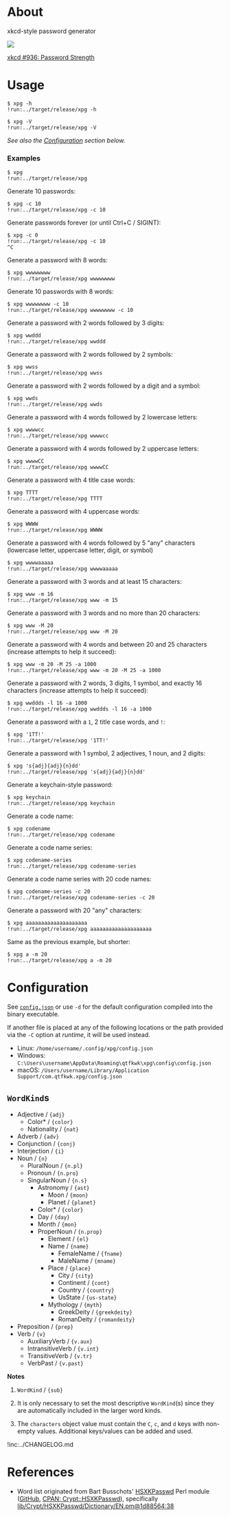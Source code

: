 # About

xkcd-style password generator

![](fig/password_strength.png)

[xkcd #936: Password Strength](https://xkcd.com/936/)

# Usage

```text
$ xpg -h
!run:../target/release/xpg -h
```

```text
$ xpg -V
!run:../target/release/xpg -V
```

*See also the [Configuration] section below.*

[Configuration]: #configuration

### Examples

```text
$ xpg
!run:../target/release/xpg
```

Generate 10 passwords:

```text
$ xpg -c 10
!run:../target/release/xpg -c 10
```

Generate passwords forever (or until Ctrl+C / SIGINT):

```text
$ xpg -c 0
!run:../target/release/xpg -c 10
^C
```

Generate a password with 8 words:

```text
$ xpg wwwwwwww
!run:../target/release/xpg wwwwwwww
```

Generate 10 passwords with 8 words:

```text
$ xpg wwwwwwww -c 10
!run:../target/release/xpg wwwwwwww -c 10
```

Generate a password with 2 words followed by 3 digits:

```text
$ xpg wwddd
!run:../target/release/xpg wwddd
```

Generate a password with 2 words followed by 2 symbols:

```text
$ xpg wwss
!run:../target/release/xpg wwss
```

Generate a password with 2 words followed by a digit and a symbol:

```text
$ xpg wwds
!run:../target/release/xpg wwds
```

Generate a password with 4 words followed by 2 lowercase letters:

```text
$ xpg wwwwcc
!run:../target/release/xpg wwwwcc
```

Generate a password with 4 words followed by 2 uppercase letters:

```text
$ xpg wwwwCC
!run:../target/release/xpg wwwwCC
```

Generate a password with 4 title case words:

```text
$ xpg TTTT
!run:../target/release/xpg TTTT
```

Generate a password with 4 uppercase words:

```text
$ xpg WWWW
!run:../target/release/xpg WWWW
```

Generate a password with 4 words followed by 5 "any" characters (lowercase letter, uppercase letter,
digit, or symbol)

```text
$ xpg wwwwaaaaa
!run:../target/release/xpg wwwwaaaaa
```

Generate a password with 3 words and at least 15 characters:

```text
$ xpg www -m 16
!run:../target/release/xpg www -m 15
```

Generate a password with 3 words and no more than 20 characters:

```text
$ xpg www -M 20
!run:../target/release/xpg www -M 20
```

Generate a password with 4 words and between 20 and 25 characters (increase attempts to help it
succeed):

```text
$ xpg www -m 20 -M 25 -a 1000
!run:../target/release/xpg www -m 20 -M 25 -a 1000
```

Generate a password with 2 words, 3 digits, 1 symbol, and exactly 16 characters (increase attempts
to help it succeed):

```text
$ xpg wwddds -l 16 -a 1000
!run:../target/release/xpg wwddds -l 16 -a 1000
```

Generate a password with a `1`, 2 title case words, and `!`:

```text
$ xpg '1TT!'
!run:../target/release/xpg '1TT!'
```

Generate a password with 1 symbol, 2 adjectives, 1 noun, and 2 digits:

```text
$ xpg 's{adj}{adj}{n}dd'
!run:../target/release/xpg 's{adj}{adj}{n}dd'
```

Generate a keychain-style password:

```text
$ xpg keychain
!run:../target/release/xpg keychain
```

Generate a code name:

```text
$ xpg codename
!run:../target/release/xpg codename
```

Generate a code name series:

```text
$ xpg codename-series
!run:../target/release/xpg codename-series
```

Generate a code name series with 20 code names:

```text
$ xpg codename-series -c 20
!run:../target/release/xpg codename-series -c 20
```

Generate a password with 20 "any" characters:

```text
$ xpg aaaaaaaaaaaaaaaaaaaa
!run:../target/release/xpg aaaaaaaaaaaaaaaaaaaa
```

Same as the previous example, but shorter:

```text
$ xpg a -m 20
!run:../target/release/xpg a -m 20
```

# Configuration

See [`config.json`] or use `-d` for the default configuration compiled into the
binary executable.

[`config.json`]: config.json

If another file is placed at any of the following locations or the path provided
via the `-C` option at *runtime*, it will be used instead.

* Linux:
  `/home/username/.config/xpg/config.json`
* Windows:
  `C:\Users\username\AppData\Roaming\qtfkwk\xpg\config\config.json`
* macOS:
  `/Users/username/Library/Application Support/com.qtfkwk.xpg/config.json`

## `WordKind`s

* Adjective / `{adj}`
    * Color\* / `{color}`
    * Nationality / `{nat}`
* Adverb / `{adv}`
* Conjunction / `{conj}`
* Interjection / `{i}`
* Noun / `{n}`
    * PluralNoun / `{n.pl}`
    * Pronoun / `{n.pro}`
    * SingularNoun / `{n.s}`
        * Astronomy / `{ast}`
            * Moon / `{moon}`
            * Planet / `{planet}`
        * Color\* / `{color}`
        * Day / `{day}`
        * Month / `{mon}`
        * ProperNoun / `{n.prop}`
            * Element / `{el}`
            * Name / `{name}`
                * FemaleName / `{fname}`
                * MaleName / `{mname}`
            * Place / `{place}`
                * City / `{city}`
                * Continent / `{cont}`
                * Country / `{country}`
                * UsState / `{us-state}`
            * Mythology / `{myth}`
                * GreekDeity / `{greekdeity}`
                * RomanDeity / `{romandeity}`
* Preposition / `{prep}`
* Verb / `{v}`
    * AuxiliaryVerb / `{v.aux}`
    * IntransitiveVerb / `{v.int}`
    * TransitiveVerb / `{v.tr}`
    * VerbPast / `{v.past}`

**Notes**

1. `WordKind` / `{sub}`

2. It is only necessary to set the most descriptive `WordKind`(s) since they are
   automatically included in the larger word kinds.

3. The `characters` object value must contain the `C`, `c`, and `d` keys with
   non-empty values.
   Additional keys/values can be added and used.

!inc:../CHANGELOG.md

# References

* Word list originated from Bart Busschots'
  [HSXKPasswd](https://www.bartbusschots.ie/s/publications/software/xkpasswd/)
  Perl module ([GitHub](https://github.com/bbusschots/hsxkpasswd),
  [CPAN: Crypt::HSXKPasswd](http://search.cpan.org/perldoc?Crypt%3A%3AHSXKPasswd)),
  specifically
  [lib/Crypt/HSXKPasswd/Dictionary/EN.pm@1d88564:38](https://github.com/bbusschots/hsxkpasswd/blob/1d88564d5bf74cf48025b372bcb635fc022962dd/lib/Crypt/HSXKPasswd/Dictionary/EN.pm#L38)

